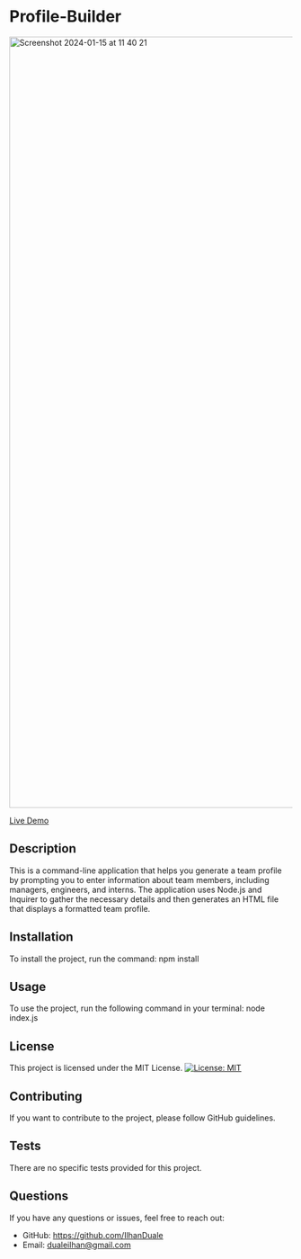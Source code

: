 # Profile-Builder

<img width="1372" alt="Screenshot 2024-01-15 at 11 40 21" src="https://github.com/IlhanDuale/Profile-Generator/assets/88343208/74c9227b-a83d-4ed6-a0d1-be9ffb8f5de3">

[Live Demo](https://ilhanduale.github.io/WeatherDashboardApp/)

## Description
This is a command-line application that helps you generate a team profile by prompting you to enter information about team members, including managers, engineers, and interns. The application uses Node.js and Inquirer to gather the necessary details and then generates an HTML file that displays a formatted team profile.

## Installation
To install the project, run the command: npm install

## Usage
To use the project, run the following command in your terminal: node index.js


## License
This project is licensed under the MIT License. [![License: MIT](https://img.shields.io/badge/License-MIT-yellow.svg)](https://opensource.org/licenses/MIT)

## Contributing
If you want to contribute to the project, please follow GitHub guidelines.

## Tests
There are no specific tests provided for this project.

## Questions
If you have any questions or issues, feel free to reach out:
- GitHub: https://github.com/IlhanDuale
- Email: dualeilhan@gmail.com


